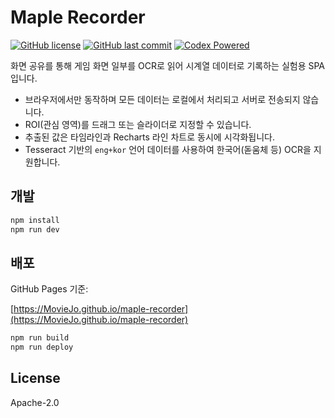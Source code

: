 # Maple Recorder

[![GitHub license](https://img.shields.io/github/license/MovieJo/maple-recorder)](LICENSE)
[![GitHub last commit](https://img.shields.io/github/last-commit/MovieJo/maple-recorder)](https://github.com/MovieJo/maple-recorder)
[![Codex Powered](https://img.shields.io/badge/codex-coding%20in%20progress-7b42bc?logo=openai&logoColor=white)](https://developers.openai.com/codex/)

화면 공유를 통해 게임 화면 일부를 OCR로 읽어 시계열 데이터로 기록하는 실험용 SPA입니다.

- 브라우저에서만 동작하며 모든 데이터는 로컬에서 처리되고 서버로 전송되지 않습니다.
- ROI(관심 영역)를 드래그 또는 슬라이더로 지정할 수 있습니다.
- 추출된 값은 타임라인과 Recharts 라인 차트로 동시에 시각화됩니다.
- Tesseract 기반의 `eng+kor` 언어 데이터를 사용하여 한국어(돋움체 등) OCR을 지원합니다.

## 개발

```bash
npm install
npm run dev
```

## 배포

GitHub Pages 기준:

[https://MovieJo.github.io/maple-recorder](https://MovieJo.github.io/maple-recorder)

```bash
npm run build
npm run deploy
```

## License

Apache-2.0
